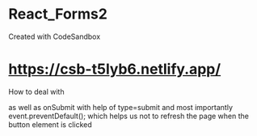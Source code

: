 # React_Forms2
Created with CodeSandbox
# https://csb-t5lyb6.netlify.app/
How to deal with <form></form>
as well as onSubmit with help of type=submit
 and most importantly
  event.preventDefault();
  which helps us not to refresh the page when the button element is clicked
